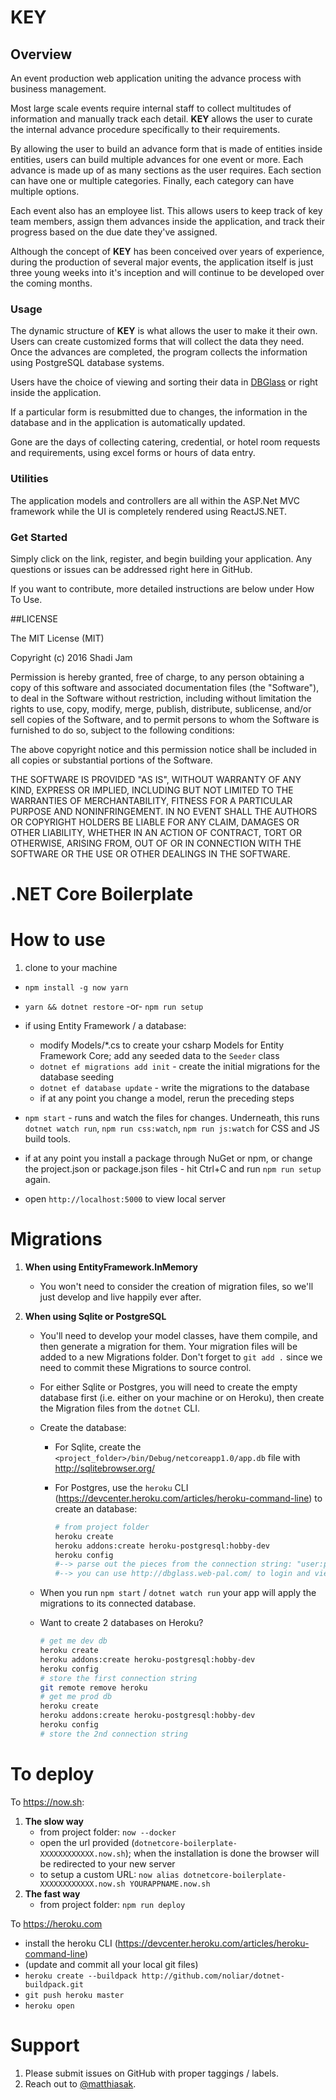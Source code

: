 # KEY


## Overview

An event production web application uniting the advance process with business management.

Most large scale events require internal staff to collect multitudes of information and manually track each detail.  __KEY__ allows the user to curate the internal advance procedure specifically to their requirements.

By allowing the user to build an advance form that is made of entities inside entities, users can build multiple advances for one event or more. Each advance is made up of as many sections as the user requires. Each section can have one or multiple categories. Finally, each category can have multiple options.

Each event also has an employee list. This allows users to keep track of key team members, assign them advances inside the application, and track their progress based on the due date they've assigned.

Although the concept of __KEY__ has been conceived over years of experience, during the production of several major events, the application itself is just three young weeks into it's inception and will continue to be developed over the coming months. 

### Usage
The dynamic structure of __KEY__ is what allows the user to make it their own. Users can create customized forms that will collect the data they need. Once the advances are completed, the program collects the information using PostgreSQL database systems. 

Users have the choice of viewing and sorting their data in [DBGlass](http://dbglass.web-pal.com/) or right inside the application. 

If a particular form is resubmitted due to changes, the information in the database and in the application is automatically updated. 

Gone are the days of collecting catering, credential, or hotel room requests and requirements, using excel forms or hours of data entry. 

### Utilities
The application models and controllers are all within the ASP.Net MVC framework while the UI is completely rendered using ReactJS.NET. 

### Get Started

Simply click on the link, register, and begin building your application. Any questions or issues can be addressed right here in GitHub. 

If you want to contribute, more detailed instructions are below under How To Use.

##LICENSE

The MIT License (MIT)

Copyright (c) 2016 Shadi Jam

Permission is hereby granted, free of charge, to any person obtaining a copy of this software and associated documentation files (the "Software"), to deal in the Software without restriction, including without limitation the rights to use, copy, modify, merge, publish, distribute, sublicense, and/or sell copies of the Software, and to permit persons to whom the Software is furnished to do so, subject to the following conditions:

The above copyright notice and this permission notice shall be included in all copies or substantial portions of the Software.

THE SOFTWARE IS PROVIDED "AS IS", WITHOUT WARRANTY OF ANY KIND, EXPRESS OR IMPLIED, INCLUDING BUT NOT LIMITED TO THE WARRANTIES OF MERCHANTABILITY, FITNESS FOR A PARTICULAR PURPOSE AND NONINFRINGEMENT. IN NO EVENT SHALL THE AUTHORS OR COPYRIGHT HOLDERS BE LIABLE FOR ANY CLAIM, DAMAGES OR OTHER LIABILITY, WHETHER IN AN ACTION OF CONTRACT, TORT OR OTHERWISE, ARISING FROM, OUT OF OR IN CONNECTION WITH THE SOFTWARE OR THE USE OR OTHER DEALINGS IN THE SOFTWARE.

# .NET Core Boilerplate

# How to use

1. clone to your machine
- `npm install -g now yarn`
- `yarn && dotnet restore` -or- `npm run setup`
- if using Entity Framework / a database:

    - modify Models/*.cs to create your csharp Models for Entity Framework Core; add any seeded data to the `Seeder` class
    - `dotnet ef migrations add init` - create the initial migrations for the database seeding
    - `dotnet ef database update` - write the migrations to the database
    - if at any point you change a model, rerun the preceding steps

- `npm start` - runs and watch the files for changes. Underneath, this runs `dotnet watch run`, `npm run css:watch`, `npm run js:watch` for CSS and JS build tools.
- if at any point you install a package through NuGet or npm, or change the project.json or package.json files - hit Ctrl+C and run `npm run setup` again.
- open `http://localhost:5000` to view local server

# Migrations

1. **When using EntityFramework.InMemory**

    - You won't need to consider the creation of migration files, so we'll just develop and live happily ever after.

2. **When using Sqlite or PostgreSQL**

    - You'll need to develop your model classes, have them compile, and then generate a migration for them. Your migration files will be added to a new Migrations folder. Don't forget to `git add .` since we need to commit these Migrations to source control.
    - For either Sqlite or Postgres, you will need to create the empty database first (i.e. either on your machine or on Heroku), then create the Migration files from the `dotnet` CLI.
    - Create the database:

        - For Sqlite, create the `<project_folder>/bin/Debug/netcoreapp1.0/app.db` file with http://sqlitebrowser.org/
        - For Postgres, use the `heroku` CLI (https://devcenter.heroku.com/articles/heroku-command-line) to create an database:

            ```sh
            # from project folder
            heroku create
            heroku addons:create heroku-postgresql:hobby-dev
            heroku config
            #--> parse out the pieces from the connection string: "user:password@host:port/database"
            #--> you can use http://dbglass.web-pal.com/ to login and view the database tables
            ```
    
    - When you run `npm start` / `dotnet watch run` your app will apply the migrations to its connected database.
    - Want to create 2 databases on Heroku?

        ```sh
        # get me dev db
        heroku create
        heroku addons:create heroku-postgresql:hobby-dev
        heroku config
        # store the first connection string
        git remote remove heroku
        # get me prod db
        heroku create
        heroku addons:create heroku-postgresql:hobby-dev
        heroku config
        # store the 2nd connection string
        ```

# To deploy

To https://now.sh:

1. **The slow way**
    - from project folder: `now --docker`
    - open the url provided (`dotnetcore-boilerplate-XXXXXXXXXXXX.now.sh`); when the installation is done the browser will be redirected to your new server
    - to setup a custom URL: `now alias dotnetcore-boilerplate-XXXXXXXXXXXX.now.sh YOURAPPNAME.now.sh`
2. **The fast way**
    - from project folder: `npm run deploy`

To https://heroku.com

- install the heroku CLI (https://devcenter.heroku.com/articles/heroku-command-line)
- (update and commit all your local git files)
- `heroku create --buildpack http://github.com/noliar/dotnet-buildpack.git`
- `git push heroku master`
- `heroku open`

# Support

1. Please submit issues on GitHub with proper taggings / labels.
2. Reach out to [@matthiasak](https://twitter.com/matthiasak).

